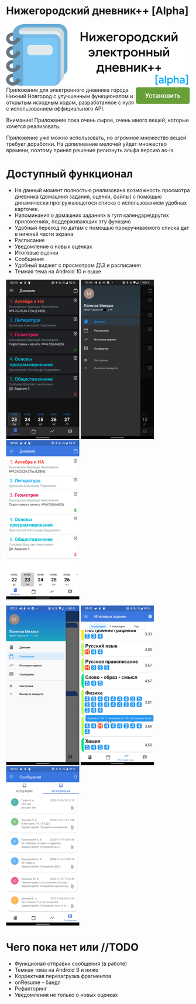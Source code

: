 # Нижегородский дневник++ [Alpha]
<img alt="portfolio_view" src="https://github.com/Snow4DV/nnDiaryPlus/blob/master/screenshots/LogoGithub.png">
<a href="https://github.com/Snow4DV/nnDiaryPlus/releases/download/v0.0.0.2/nnDiaryPlus.v0.0.0.2.apk">
<img width="30%" align="right" alt="portfolio_view" src="https://github.com/Snow4DV/nnDiaryPlus/blob/master/screenshots/installbutton.png"> 
</a>
Приложение для электронного дневника города Нижний Новгород с улучшенным функционалом и открытым исходным кодом, разработанное с нуля
с использованием оффициального API. 

Внимание! Приложение пока очень сырое, очень много вещей, которые хочется реализовать.

Приложение уже можно использовать, но огромное множество вещей требует доработки. На допиливание мелочей уйдет множество времени, поэтому принял решение релизнуть альфа версию
as-is.

# Доступный функционал
* На данный момент полностью реализована возможность просмотра дневника (домашния задания, оценки, файлы) с помощью динамически прогружающегося списка с использованием удобных карточек.
* Напоминания о домашних заданиях в гугл календаре\других приложениях, поддерживающих эту функцию
* Удобный переход по датам с помощью прокручиваемого списка дат в нижней части экрана
* Расписание
* Уведомление о новых оценках
* Итоговые оценки
* Сообщения
* Удобный виджет с просмотром Д\З и расписания
* Темная тема на Android 10 и выше 
<p float="left">
<img width="200" alt="portfolio_view" src="https://github.com/Snow4DV/nnDiaryPlus/blob/master/screenshots/1.png"> 
<img width="200" alt="portfolio_view" src="https://github.com/Snow4DV/nnDiaryPlus/blob/master/screenshots/2.png">
<img width="200" alt="portfolio_view" src="https://github.com/Snow4DV/nnDiaryPlus/blob/master/screenshots/3.png">
</p>
<p float="left">
<img width="200" alt="portfolio_view" src="https://github.com/Snow4DV/nnDiaryPlus/blob/master/screenshots/4.png">
<img width="200" alt="portfolio_view" src="https://github.com/Snow4DV/nnDiaryPlus/blob/master/screenshots/5.png">
<img width="200" alt="portfolio_view" src="https://github.com/Snow4DV/nnDiaryPlus/blob/master/screenshots/6.png">
</p>

# Чего пока нет или //TODO
* Функционал отправки сообщения (в работе)
* Темная тема на Android 9 и ниже
* Корректная перезагрузка фрагментов
* onResume - бандл
* Рефакторинг
* Уведомления не только о новых оценках
